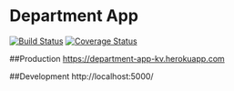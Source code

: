 # Department App
[![Build Status](https://travis-ci.com/guaxinimjj/final-task.svg?branch=master)](https://travis-ci.com/guaxinimjj/final-task)
[![Coverage Status](https://coveralls.io/repos/github/guaxinimjj/final-task/badge.svg?branch=master)](https://coveralls.io/github/guaxinimjj/final-task?branch=master)

##Production
https://department-app-kv.herokuapp.com

##Development
http://localhost:5000/
